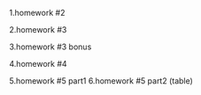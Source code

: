 1.homework #2

2.homework #3

3.homework #3 bonus


4.homework #4

5.homework #5 part1
6.homework #5 part2 (table)